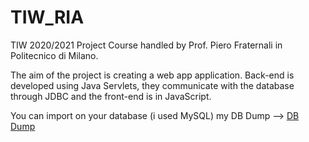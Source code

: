 # TIW_RIA
TIW 2020/2021 Project Course handled by Prof. Piero Fraternali in Politecnico di Milano.

The aim of the project is creating a web app application. Back-end is developed using Java Servlets, they communicate with the database through JDBC and the front-end is in JavaScript.

You can import on your database (i used MySQL) my DB Dump --> [DB Dump](https://github.com/ScaccabarozziMatteo/TIW_RIA/blob/master/db_dump.sql)
